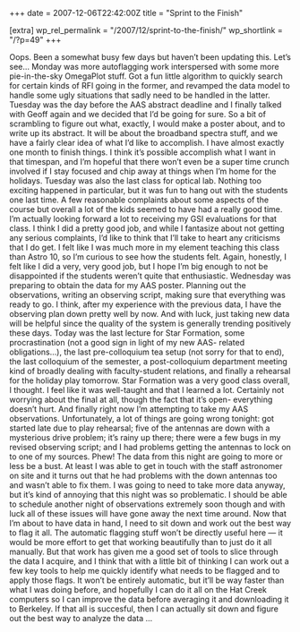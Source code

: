 +++
date = 2007-12-06T22:42:00Z
title = "Sprint to the Finish"

[extra]
wp_rel_permalink = "/2007/12/sprint-to-the-finish/"
wp_shortlink = "/?p=49"
+++

Oops. Been a somewhat busy few days but haven’t been updating this. Let’s see…
Monday was more autoflagging work interspersed with some more pie-in-the-sky
OmegaPlot stuff. Got a fun little algorithm to quickly search for certain
kinds of RFI going in the former, and revamped the data model to handle some
ugly situations that sadly need to be handled in the latter.  Tuesday was the
day before the AAS abstract deadline and I finally talked with Geoff again and
we decided that I’d be going for sure. So a bit of scrambling to figure out
what, exactly, I would make a poster about, and to write up its abstract. It
will be about the broadband spectra stuff, and we have a fairly clear idea of
what I’d like to accomplish. I have almost exactly one month to finish things.
I think it’s possible accomplish what I want in that timespan, and I’m hopeful
that there won’t even be a super time crunch involved if I stay focused and
chip away at things when I’m home for the holidays.  Tuesday was also the last
class for optical lab. Nothing too exciting happened in particular, but it was
fun to hang out with the students one last time. A few reasonable complaints
about some aspects of the course but overall a lot of the kids seemed to have
had a really good time. I’m actually looking forward a lot to receiving my GSI
evaluations for that class. I think I did a pretty good job, and while I
fantasize about not getting any serious complaints, I’d like to think that
I’ll take to heart any criticisms that I do get. I felt like I was much more
in my element teaching this class than Astro 10, so I’m curious to see how the
students felt. Again, honestly, I felt like I did a very, very good job, but I
hope I’m big enough to not be disappointed if the students weren’t quite that
enthusiastic.  Wednesday was preparing to obtain the data for my AAS poster.
Planning out the observations, writing an observing script, making sure that
everything was ready to go. I think, after my experience with the previous
data, I have the observing plan down pretty well by now. And with luck, just
taking new data will be helpful since the quality of the system is generally
trending positively these days.  Today was the last lecture for Star
Formation, some procrastination (not a good sign in light of my new AAS-
related obligations…), the last pre-colloquium tea setup (not sorry for that
to end), the last colloquium of the semester, a post-colloquium department
meeting kind of broadly dealing with faculty-student relations, and finally a
rehearsal for the holiday play tomorrow.  Star Formation was a very good class
overall, I thought. I feel like it was well-taught and that I learned a lot.
Certainly not worrying about the final at all, though the fact that it’s open-
everything doesn’t hurt.  And finally right now I’m attempting to take my AAS
observations. Unfortunately, a lot of things are going wrong tonight: got
started late due to play rehearsal; five of the antennas are down with a
mysterious drive problem; it’s rainy up there; there were a few bugs in my
revised observing script; and I had problems getting the antennas to lock on
to one of my sources. Phew! The data from this night are going to more or less
be a bust. At least I was able to get in touch with the staff astronomer on
site and it turns out that he had problems with the down antennas too and
wasn’t able to fix them. I was going to need to take more data anyway, but
it’s kind of annoying that this night was so problematic. I should be able to
schedule another night of observations extremely soon though and with luck all
of these issues will have gone away the next time around.  Now that I’m about
to have data in hand, I need to sit down and work out the best way to flag it
all. The automatic flagging stuff won’t be directly useful here — it would be
more effort to get that working beautifully than to just do it all manually.
But that work has given me a good set of tools to slice through the data I
acquire, and I think that with a little bit of thinking I can work out a few
key tools to help me quickly identify what needs to be flagged and to apply
those flags. It won’t be entirely automatic, but it’ll be way faster than what
I was doing before, and hopefully I can do it all on the Hat Creek computers
so I can improve the data before averaging it and downloading it to Berkeley.
If that all is succesful, then I can actually sit down and figure out the best
way to analyze the data …
